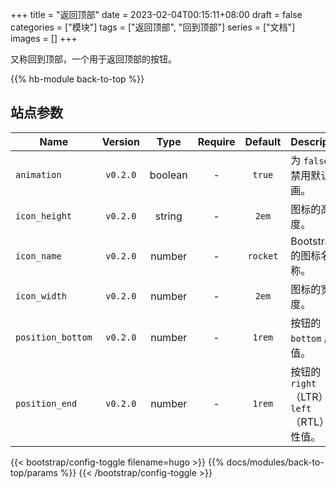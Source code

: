 +++
title = "返回顶部"
date = 2023-02-04T00:15:11+08:00
draft = false
categories = ["模块"]
tags = ["返回顶部", "回到顶部"]
series = ["文档"]
images = []
+++

又称回到顶部，一个用于返回顶部的按钮。

<!--more-->

{{% hb-module back-to-top %}}

## 站点参数

| Name              | Version  |  Type   | Require | Default  | Description                                    |
| ----------------- | :------: | :-----: | :-----: | :------: | ---------------------------------------------- |
| `animation`       | `v0.2.0` | boolean |    -    |  `true`  | 为 `false` 则禁用默认动画。                    |
| `icon_height`     | `v0.2.0` | string  |    -    |  `2em`   | 图标的高度。                                   |
| `icon_name`       | `v0.2.0` | number  |    -    | `rocket` | Bootstrap 的图标名称。                         |
| `icon_width`      | `v0.2.0` | number  |    -    |  `2em`   | 图标的宽度。                                   |
| `position_bottom` | `v0.2.0` | number  |    -    |  `1rem`  | 按钮的 `bottom` 属性值。                       |
| `position_end`    | `v0.2.0` | number  |    -    |  `1rem`  | 按钮的 `right`（LTR）或 `left`（RTL） 属性值。 |

{{< bootstrap/config-toggle filename=hugo >}}
{{% docs/modules/back-to-top/params %}}
{{< /bootstrap/config-toggle >}}
